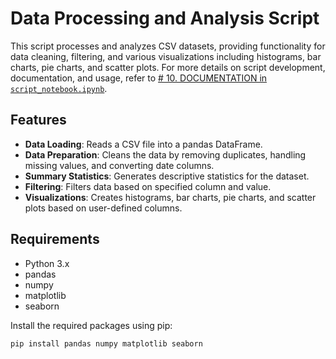 # Data Processing and Analysis Script

This script processes and analyzes CSV datasets, providing functionality for data cleaning, filtering, and various visualizations including histograms, bar charts, pie charts, and scatter plots.
For more details on script development, documentation, and usage, refer to [# 10. DOCUMENTATION in `script_notebook.ipynb`](script_notebook.ipynb#-10-documentation).

## Features

- **Data Loading**: Reads a CSV file into a pandas DataFrame.
- **Data Preparation**: Cleans the data by removing duplicates, handling missing values, and converting date columns.
- **Summary Statistics**: Generates descriptive statistics for the dataset.
- **Filtering**: Filters data based on specified column and value.
- **Visualizations**: Creates histograms, bar charts, pie charts, and scatter plots based on user-defined columns.

## Requirements

- Python 3.x
- pandas
- numpy
- matplotlib
- seaborn

Install the required packages using pip:

```bash
pip install pandas numpy matplotlib seaborn


